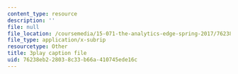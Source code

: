 ```yaml
---
content_type: resource
description: ''
file: null
file_location: /coursemedia/15-071-the-analytics-edge-spring-2017/76238eb228038c33b66a410745ede16c_Sn-5Dwt_1qw.srt
file_type: application/x-subrip
resourcetype: Other
title: 3play caption file
uid: 76238eb2-2803-8c33-b66a-410745ede16c
---
```

